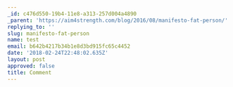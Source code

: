 ```yaml
---
_id: c476d550-19b4-11e8-a313-257d004a4890
_parent: 'https://aim4strength.com/blog/2016/08/manifesto-fat-person/'
replying_to: ''
slug: manifesto-fat-person
name: test
email: b642b4217b34b1e8d3bd915fc65c4452
date: '2018-02-24T22:48:02.635Z'
layout: post
approved: false
title: Comment
---
```

 
